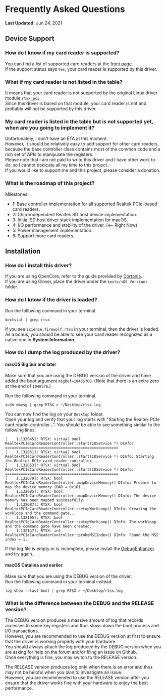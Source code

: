 #  Frequently Asked Questions

**Last Updated:** Jun 24, 2021

## Device Support

### How do I know if my card reader is supported?

You can find a list of supported card readers at the [front page](../README.md).  
If the support status says `Yes`, your card reader is supported by this driver.

### What if my card reader is not listed in the table?

It means that your card reader is not supported by the original Linux driver module `rtsx_pci`.  
Since this driver is based on that module, your card reader is not and probably will not be supported by this driver.

### My card reader is listed in the table but is not supported yet, when are you going to implement it?

Unfortunately, I don't have an ETA at this moment.  
However, it should be relatively easy to add support for other card readers, because the base controller class contains most of the common code and a rich set of APIs to manipulate the registers.  
Please note that I am not paid to write this driver and I have other work to do, so I cannot dedicate all my time to this project.   
If you would like to support me and this project, please consider a donation.

### What is the roadmap of this project?

Milestones:
- 1: Base controller implementation for all supported Realtek PCIe-based card readers.
- 2: Chip-independent Realtek SD host device implementation.
- 3: Initial SD host driver stack implementation for macOS.
- 4: I/O performance and stability of the driver. (<-- Right Now)
- 5: Power management implementation.
- 6: Support more card readers.

## Installation

### How do I install this driver?

If you are using OpenCore, refer to the guide provided by [Dortania](https://dortania.github.io/getting-started/).  
If you are using Clover, place the driver under the `kexts/<OS Version>` folder.  

### How do I know if the driver is loaded?

Run the following command in your terminal.  

```(sh)
kextstat | grep rtsx
```

If you see `science.firewolf.rtsx` in your terminal, then the driver is loaded.  
As a bonus, you should be able to see your card reader recognized as a native one in **System Information**.

### How do I dump the log produced by the driver?

#### macOS Big Sur and later
Make sure that you are using the DEBUG version of the driver and have added the boot argument `msgbuf=10485760`. (Note that there is an extra zero at the end of `1048576`.)

Run the following command in your terminal.

```(sh)
sudo dmesg | grep RTSX > ~/Desktop/rtsx.log
```

You can now find the log on your `Desktop` folder.  
Open your log and verify that your log starts with "Starting the Realtek PCIe card reader controller...".
You should be able to see something similar to the following lines.
```
[    1.132045]: RTSX: virtual bool RealtekPCIeCardReaderController::start(IOService *) DInfo: ===================================================
[    1.132051]: RTSX: virtual bool RealtekPCIeCardReaderController::start(IOService *) DInfo: Starting the Realtek PCIe card reader controller...
[    1.132053]: RTSX: virtual bool RealtekPCIeCardReaderController::start(IOService *) DInfo: ===================================================
[    1.132079]: RTSX: bool RealtekPCIeCardReaderController::mapDeviceMemory() DInfo: Prepare to map the device memory (BAR = 0x10)...
[    1.132085]: RTSX: bool RealtekPCIeCardReaderController::mapDeviceMemory() DInfo: The device memory has been mapped successfully.
[    1.132087]: RTSX: bool RealtekPCIeCardReaderController::setupWorkLoop() DInfo: Creating the workloop and the command gate...
[    1.132105]: RTSX: bool RealtekPCIeCardReaderController::setupWorkLoop() DInfo: The workloop and the command gate have been created.
[    1.132147]: RTSX: int RealtekPCIeCardReaderController::probeMSIIndex() DInfo: Found the MSI index = 1.
```
If the log file is empty or is incomplete, please install the [DebugEnhancer](https://github.com/acidanthera/DebugEnhancer) and try again.

#### macOS Catalina and earlier

Make sure that you are using the DEBUG version of the driver.  
Run the following command in your terminal instead.  

```(sh)
log show --last boot | grep RTSX > ~/Desktop/rtsx.log
```

### What is the difference between the DEBUG and the RELEASE version?

The DEBUG version produces a massive amount of log that records accesses to some key registers and thus slows down the boot process and I/O transactions.  
However, you are recommended to use the DEBUG version at first to ensure that the driver is working properly with your hardware.  
You should always attach the log produced by the DEBUG version when you are asking for help on the forum and/or filing an issue on Github.  
Once everything is fine, you may switch to the RELEASE version.

The RELEASE version produces log only when there is an error and thus may not be helpful when you plan to investigate an issue.  
However, you are recommended to use the RELEASE version after you ensure that the driver works fine with your hardware to enjoy the best performance.
